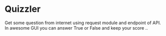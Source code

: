 # Quizzler

Get some question from internet using request module and endpoint of API.
In awesome GUI you can answer True or False and keep your score ..
